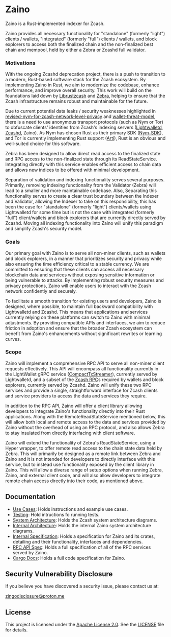 # Zaino
Zaino is a Rust-implemented indexer for Zcash.

Zaino provides all necessary functionality for "standalone" (formerly "light") clients / wallets, "integrated" (formerly "full") clients / wallets, and block explorers to access both the finalized chain and the non-finalized best chain and mempool, held by either a Zebra or Zcashd full validator.


### Motivations
With the ongoing Zcashd deprecation project, there is a push to transition to a modern, Rust-based software stack for the Zcash ecosystem. By implementing Zaino in Rust, we aim to modernize the codebase, enhance performance, and improve overall security. This work will build on the foundations laid down by [Librustzcash](https://github.com/zcash/librustzcash) and [Zebra](https://github.com/ZcashFoundation/zebra), helping to ensure that the Zcash infrastructure remains robust and maintainable for the future.

Due to current potential data leaks / security weaknesses highlighted in [revised-nym-for-zcash-network-level-privacy](https://forum.zcashcommunity.com/t/revised-nym-for-zcash-network-level-privacy/46688) and [wallet-threat-model](https://zcash.readthedocs.io/en/master/rtd_pages/wallet_threat_model.html), there is a need to use anonymous transport protocols (such as Nym or Tor) to obfuscate clients' identities from Zcash's indexing servers ([Lightwalletd](https://github.com/zcash/lightwalletd), [Zcashd](https://github.com/zcash/zcash), Zaino). As Nym has chosen Rust as their primary SDK ([Nym-SDK](https://github.com/nymtech/nym)), and Tor is currently implementing Rust support ([Arti](https://gitlab.torproject.org/tpo/core/arti)), Rust is an obvious and well-suited choice for this software.

Zebra has been designed to allow direct read access to the finalized state and RPC access to the non-finalized state through its ReadStateService. Integrating directly with this service enables efficient access to chain data and allows new indices to be offered with minimal development.

Separation of validation and indexing functionality serves several purposes. Primarily, removing indexing functionality from the Validator (Zebra) will lead to a smaller and more maintainable codebase. Also, Separating this functionality serves to create a clear trust boundary between the Indexer and Validator, allowing the Indexer to take on this responsibility, this has been the case for "standalone" (formerly "light") clients/wallets using Lightwalletd for some time but is not the case with integrated (formerly "full") client/wallets and block explorers that are currently directly served by Zcashd. Moving all indexing functionality into Zaino will unify this paradigm and simplify Zcash's security model.


### Goals
Our primary goal with Zaino is to serve all non-miner clients, such as wallets and block explorers, in a manner that prioritizes security and privacy while also ensuring the time efficiency critical to a stable currency. We are committed to ensuring that these clients can access all necessary blockchain data and services without exposing sensitive information or being vulnerable to attacks. By implementing robust security measures and privacy protections, Zaino will enable users to interact with the Zcash network confidently and securely.

To facilitate a smooth transition for existing users and developers, Zaino is designed, where possible, to maintain full backward compatibility with Lightwalletd and Zcashd. This means that applications and services currently relying on these platforms can switch to Zaino with minimal adjustments. By providing compatible APIs and interfaces, we aim to reduce friction in adoption and ensure that the broader Zcash ecosystem can benefit from Zaino's enhancements without significant rewrites or learning curves.

### Scope
Zaino will implement a comprehensive RPC API to serve all non-miner client requests effectively. This API will encompass all functionality currently in the LightWallet gRPC service ([CompactTxStreamer](https://github.com/zcash/librustzcash/blob/main/zcash_client_backend/proto/service.proto)), currently served by Lightwalletd, and a subset of the [Zcash RPC](https://zcash.github.io/rpc/)s required by wallets and block explorers, currently served by Zcashd. Zaino will unify these two RPC services and provide a single, straightforward interface for Zcash clients and service providers to access the data and services they require.

In addition to the RPC API, Zaino will offer a client library allowing developers to integrate Zaino's functionality directly into their Rust applications. Along with the RemoteReadStateService mentioned below, this will allow both local and remote access to the data and services provided by Zaino without the overhead of using an RPC protocol, and also allows Zebra to stay insulated from directly interfacing with client software.

Zaino will extend the functionality of Zebra's ReadStateService, using a Hyper wrapper, to offer remote read access to the chain state data held by Zebra. This will primarily be designed as a remote link between Zebra and Zaino and it is not intended for developers to directly interface with this service, but to instead use functionality exposed by the client library in Zaino. This will allow a diverse range of setup options when running Zebra, Zaino, and external client code, and will also allow developers to integrate remote chain access directly into their code, as mentioned above.


## Documentation
- [Use Cases](./docs/use_cases.md): Holds instructions and example use cases.
- [Testing](./docs/testing.md): Hold intructions fo running tests.
- [System Architecture](./docs/system_arcitecture.pdf): Holds the Zcash system architecture diagrams.
- [Internal Architecture](./docs/internal_architecture.pdf): Holds the internal Zaino system architecture diagrams.
- [Internal Specification](./docs/internal_spec.md): Holds a specification for Zaino and its crates, detailing and their functionality, interfaces and dependencies.
- [RPC API Spec](./docs/api_spec.md): Holds a full specification of all of the RPC services served by Zaino.
- [Cargo Docs](./docs/index.md): Holds a full code specification for Zaino.


## Security Vulnerability Disclosure
If you believe you have discovered a security issue, please contact us at:

zingodisclosure@proton.me


## License
This project is licensed under the [Apache License 2.0](https://www.apache.org/licenses/LICENSE-2.0). See the [LICENSE](./LICENSE) file for details.
